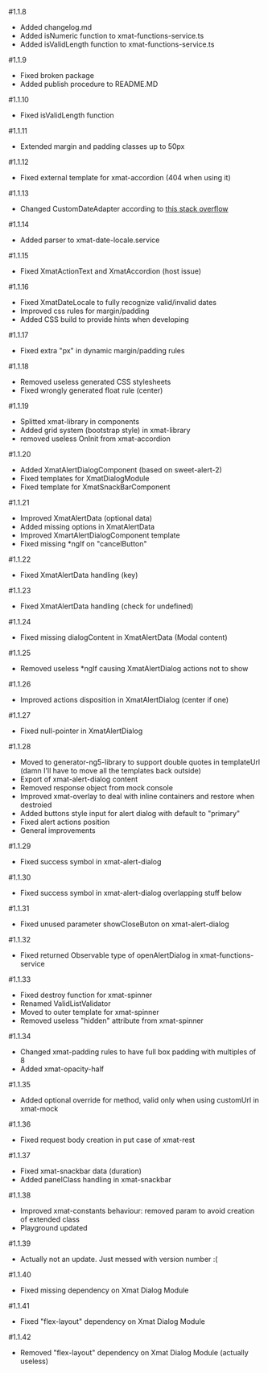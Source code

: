 #1.1.8
* Added changelog.md
* Added isNumeric function to xmat-functions-service.ts
* Added isValidLength function to xmat-functions-service.ts

#1.1.9
* Fixed broken package
* Added publish procedure to README.MD

#1.1.10
* Fixed isValidLength function

#1.1.11
* Extended margin and padding classes up to 50px

#1.1.12
* Fixed external template for xmat-accordion (404 when using it)

#1.1.13
* Changed CustomDateAdapter according to [this stack overflow](https://stackoverflow.com/questions/48762645/material-datepicker-parses-incorrectly-if-user-write-date-in-input)

#1.1.14
* Added parser to xmat-date-locale.service

#1.1.15
* Fixed XmatActionText and XmatAccordion (host issue)

#1.1.16
* Fixed XmatDateLocale to fully recognize valid/invalid dates
* Improved css rules for margin/padding
* Added CSS build to provide hints when developing

#1.1.17
* Fixed extra "px" in dynamic margin/padding rules

#1.1.18
* Removed useless generated CSS stylesheets
* Fixed wrongly generated float rule (center)

#1.1.19
* Splitted xmat-library in components
* Added grid system (bootstrap style) in xmat-library
* removed useless OnInit from xmat-accordion

#1.1.20
* Added XmatAlertDialogComponent (based on sweet-alert-2)
* Fixed templates for XmatDialogModule
* Fixed template for XmatSnackBarComponent

#1.1.21
* Improved XmatAlertData (optional data)
* Added missing options in XmatAlertData
* Improved XmartAlertDialogComponent template
* Fixed missing *ngIf on "cancelButton"

#1.1.22
* Fixed XmatAlertData handling (key)

#1.1.23
* Fixed XmatAlertData handling (check for undefined)

#1.1.24
* Fixed missing dialogContent in XmatAlertData (Modal content)

#1.1.25
* Removed useless *ngIf causing XmatAlertDialog actions not to show

#1.1.26
* Improved actions disposition in XmatAlertDialog (center if one)

#1.1.27
* Fixed null-pointer in XmatAlertDialog

#1.1.28
* Moved to generator-ng5-library to support double quotes in templateUrl (damn I'll have to move all the templates back outside)
* Export of xmat-alert-dialog content
* Removed response object from mock console
* Improved xmat-overlay to deal with inline containers and restore when destroied
* Added buttons style input for alert dialog with default to "primary"
* Fixed alert actions position
* General improvements

#1.1.29
* Fixed success symbol in xmat-alert-dialog

#1.1.30
* Fixed success symbol in xmat-alert-dialog overlapping stuff below

#1.1.31
* Fixed unused parameter showCloseButon on xmat-alert-dialog

#1.1.32
* Fixed returned Observable type of openAlertDialog in xmat-functions-service

#1.1.33
* Fixed destroy function for xmat-spinner
* Renamed ValidListValidator
* Moved to outer template for xmat-spinner
* Removed useless "hidden" attribute from xmat-spinner 

#1.1.34
* Changed xmat-padding rules to have full box padding with multiples of 8
* Added xmat-opacity-half

#1.1.35
* Added optional override for method, valid only when using customUrl in xmat-mock

#1.1.36
* Fixed request body creation in put case of xmat-rest

#1.1.37
* Fixed xmat-snackbar data (duration)
* Added panelClass handling in xmat-snackbar

#1.1.38
* Improved xmat-constants behaviour: removed param to avoid creation of extended class
* Playground updated

#1.1.39
* Actually not an update. Just messed with version number :(

#1.1.40
* Fixed missing dependency on Xmat Dialog Module

#1.1.41
* Fixed "flex-layout" dependency on Xmat Dialog Module

#1.1.42
* Removed "flex-layout" dependency on Xmat Dialog Module (actually useless)

